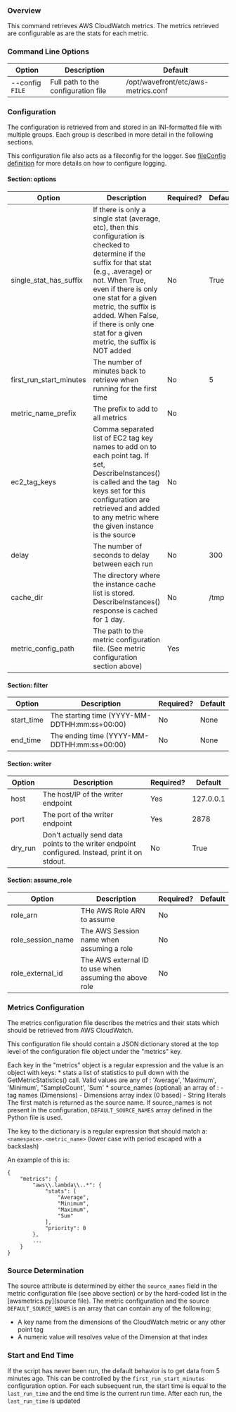 ### Overview
This command retrieves AWS CloudWatch metrics.  The metrics retrieved are configurable as are the stats for each metric.

### Command Line Options
| Option | Description | Default |
| ------ | ----------- | ------- |
| --config `FILE` | Full path to the configuration file | /opt/wavefront/etc/aws-metrics.conf |

### Configuration
The configuration is retrieved from and stored in an INI-formatted file with multiple groups.  Each group is described in more detail in the following sections. 

This configuration file also acts as a fileconfig for the logger.  See [fileConfig definition](https://docs.python.org/2/library/logging.config.html#logging.config.fileConfig) for more details on how to configure logging.

#### Section: options
| Option | Description | Required? | Default |
| ------ | ----------- | ------- | ------- |
| single_stat_has_suffix | If there is only a single stat (average, etc), then this configuration is checked to determine if the suffix for that stat (e.g., .average) or not.  When True, even if there is only one stat for a given metric, the suffix is added.  When False, if there is only one stat for a given metric, the suffix is NOT added | No | True |
| first_run_start_minutes | The number of minutes back to retrieve when running for the first time | No | 5 |
| metric_name_prefix | The prefix to add to all metrics | No | |
| ec2_tag_keys | Comma separated list of EC2 tag key names to add on to each point tag.  If set, DescribeInstances() is called and the tag keys set for this configuration are retrieved and added to any metric where the given instance is the source | No | |
| delay | The number of seconds to delay between each run | No | 300 |
| cache_dir | The directory where the instance cache list is stored.  DescribeInstances() response is cached for 1 day.  | No | /tmp |
| metric_config_path | The path to the metric configuration file.  (See metric configuration section above) | Yes | |

#### Section: filter
| Option | Description | Required? | Default |
| ------ | ----------- | ------- | ------- |
| start_time | The starting time (YYYY-MM-DDTHH:mm:ss+00:00) | No | None |
| end_time | The ending time (YYYY-MM-DDTHH:mm:ss+00:00) | No | None |

#### Section: writer
| Option | Description | Required? | Default |
| ------ | ----------- | ------- | ------- |
| host | The host/IP of the writer endpoint | Yes | 127.0.0.1 |
| port | The port of the writer endpoint | Yes | 2878 |
| dry_run | Don't actually send data points to the writer endpoint configured.  Instead, print it on stdout. | No | True |

#### Section: assume_role
| Option | Description | Required? | Default |
| ------ | ----------- | ------- | ------- |
| role_arn | THe AWS Role ARN to assume | No | |
| role_session_name | The AWS Session name when assuming a role | No | |
| role_external_id | The AWS external ID to use when assuming the above role | No | |

### Metrics Configuration
The metrics configuration file describes the metrics and their stats which should be retrieved from AWS CloudWatch.

This configuration file should contain a JSON dictionary stored at the top level of the configuration file object under the "metrics" key.

Each key in the "metrics" object is a regular expression and the value is an object with keys:
    * stats
        a list of statistics to pull down with the GetMetricStatistics() call.  Valid values are any of : 'Average', 'Maximum', 'Minimum', "SampleCount', 'Sum'
    * source_names (optional)
        an array of :
          - tag names (Dimensions)
          - Dimensions array index (0 based)
          - String literals
        The first match is returned as the source name.  If source_names is not present in the configuration, `DEFAULT_SOURCE_NAMES` array defined in the Python file is used.

 The key to the dictionary is a regular expression that should match a:
     `<namespace>.<metric_name>` (lower case with period escaped with a backslash)

An example of this is:
```
{
    "metrics": {
        "aws\\.lambda\\..*": {
            "stats": [
                "Average",
                "Minimum",
                "Maximum",
                "Sum"
            ],
            "priority": 0
        },
        ...
    }
}
```

### Source Determination
The source attribute is determined by either the `source_names` field in the metric configuration file (see above section) or by the hard-coded list in the [awsmetrics.py](source file).  The metric configuration and the source `DEFAULT_SOURCE_NAMES` is an array that can contain any of the following:
- A key name from the dimensions of the CloudWatch metric or any other point tag
- A numeric value will resolves value of the Dimension at that index

### Start and End Time
If the script has never been run, the default behavior is to get data from 5 minutes ago.  This can be controlled by the `first_run_start_minutes` configuration option.
For each subsequent run, the start time is equal to the `last_run_time` and the end time is the current run time.
After each run, the `last_run_time` is updated
